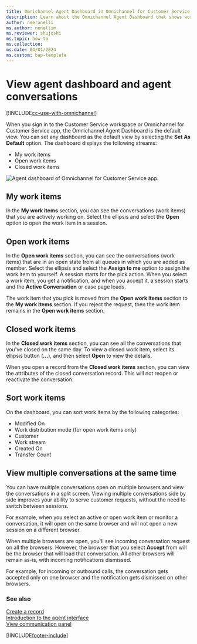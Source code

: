 ```yaml
---
title: Omnichannel Agent Dashboard in Omnichannel for Customer Service
description: Learn about the Omnichannel Agent Dashboard that shows work items for agents who use the Customer Service workspace or Omnichannel for Customer Service app.
author: neeranelli
ms.author: nenellim
ms.reviewer: shujoshi
ms.topic: how-to
ms.collection:
ms.date: 04/01/2024
ms.custom: bap-template
---
```


# View agent dashboard and agent conversations

[!INCLUDE[cc-use-with-omnichannel](../../includes/cc-use-with-omnichannel.md)]

When you sign in to the Customer Service workspace or Omnichannel for Customer Service app, the Omnichannel Agent Dashboard is the default view. You can set any dashboard as the default view by selecting the **Set As Default** option. The dashboard displays the following streams:

- My work items
- Open work items
- Closed work items

 ![Agent dashboard of Omnichannel for Customer Service app.](../media/oceh-oc-mydashboard.png "Screenshot of Agent dashboard in the Customer Service workspace app")

## My work items

In the **My work items** section, you can see the conversations (work items) that you are actively working on. Select the ellipsis and select the **Open** option to open the work item in a session.

## Open work items

In the **Open work items** section, you can see the conversations (work items) that are in an open state from all queues in which you are added as  member. Select the ellipsis and select the **Assign to me** option to assign the work item to yourself. A session starts for the pick action. When you select a work item, you get a notification, and when you accept it, a session starts and the **Active Conversation** or case page loads.

The work item that you pick is moved from the **Open work items** section to the **My work items** section. If you reject the request, then the work item remains in the **Open work items** section.

## Closed work items

In the **Closed work items** section, you can see all the conversations that you've closed on the same day. To view a closed work item, select its ellipsis button (**...**), and then select **Open** to view the details.

When you open a record from the **Closed work items** section, you can view the attributes of the closed conversation record. This will not reopen or reactivate the conversation.

## Sort work items

On the dashboard, you can sort work items by the following categories:

- Modified On
- Work distribution mode (for open work items only)
- Customer
- Work stream
- Created On
- Transfer Count

## View multiple conversations at the same time

You can have multiple conversations open on multiple browsers and view the conversations in a split screen. Viewing multiple conversations side by side improves your ability to serve customer requests, without the need to switch between sessions.

For example, when you select an active or open work item or monitor a conversation, it will open on the same browser and will not open a new session on a different browser.

When multiple browsers are open, you'll see incoming conversation request on all the browsers. However, the browser that you select **Accept** from will be the browser that will load that conversation. All other browsers will remain as-is, with incoming notifications dismissed.

For example, for incoming or outbound calls, the conversation gets accepted only on one browser and the notification gets dismissed on other browsers.

### See also

[Create a record](oc-create-record.md)  
[Introduction to the agent interface](oc-introduction-agent-interface.md)  
[View communication panel](oc-conversation-control.md)  



[!INCLUDE[footer-include](../../includes/footer-banner.md)]
